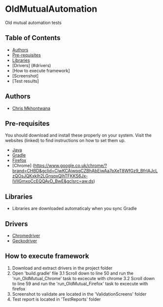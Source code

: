 # OldMutualAutomation
Old mutual automation tests
## Table of Contents

- [Authors](#authors)
- [Pre-requisites](#pre-requisites)
- [Libraries](#libraries)
- [Drivers] (#drivers)
- [How to execute framework]
- [Screenshot]
- [Test results]

## Authors

* [Chris Mkhontwana](https://github.com/chrismkhontwana/OldMutualAutomation)

## Pre-requisites

You should download and install these properly on your system. Visit the websites (linked) to find instructions on how to set them up.

* [Java](https://www.java.com/en/download/)
* [Gradle](https://gradle.org/)
* [Firefox](https://www.mozilla.org/)
* [Chrome] (https://www.google.co.uk/chrome/?brand=CHBD&gclid=CjwKCAjwpqCZBhAbEiwAa7pXeT8WfGz9_BfrIAJcLzQOsJQKxkIh2LGnspxQlhTFKKS6Jx-IVIlGmxoCcEQQAvD_BwE&gclsrc=aw.ds)

## Libraries
* Libraries are downloaded automaticaly when you sync Gradle 

## Drivers
* [Chromedriver](https://chromedriver.chromium.org/downloads)
* [Geckodriver](https://github.com/mozilla/geckodriver/releases)

## How to execute framework
1. Download and extract drivers in the project folder
2. Open 'build.gradle' file
3.1 Scroll down to line 50 and run the 'run_OldMutual_Chrome' task to excecute with chrome
3.2 Scroll down to line 59 and run the 'run_OldMutual_Firefox' task to excecute with firefox
4. Screenshot to validate are located in the 'ValidationScreens' folder
5. Test report is located in 'TestReports' folder




